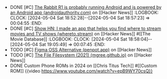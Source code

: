 - DONE [#C] [The Rabbit R1 is probably running Android and is powered by an Android app (androidauthority.com)](https://news.ycombinator.com/item?id=40217453) on [[Hacker News]]
  :LOGBOOK:
  CLOCK: [2024-05-04 Sat 18:52:28]--[2024-05-04 Sat 18:57:23] =>  00:04:55
  :END:
- DONE [#C] [Show HN: I made an app that helps you find where to stream movies and TV shows (whereto.stream)](https://news.ycombinator.com/item?id=40213562) on [[Hacker News]] #[[The Movie Database]]
  :LOGBOOK:
  CLOCK: [2024-05-04 Sat 18:58:04]--[2024-05-04 Sat 19:05:49] =>  00:07:45
  :END:
- TODO [#C] [Figma OSS Alternative (penpot.app)](https://penpot.app/) on [[Hacker News]]
- TODO [#C] [The File Filesystem (2021) (mgree.github.io)](https://mgree.github.io/ffs/) on [[Hacker News]]
- DONE Custom Phone ROMs in 2024 on [[Chris Titus Tech]] #[[Custom ROM]]
  {{video https://www.youtube.com/watch?v=epB9WY70csQ}}